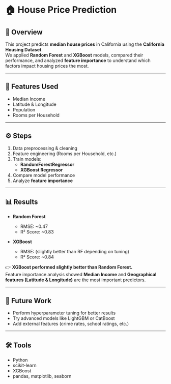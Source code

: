 # 🏠 House Price Prediction

## 📌 Overview
This project predicts **median house prices** in California using the **California Housing Dataset**.  
We applied **Random Forest** and **XGBoost** models, compared their performance, and analyzed **feature importance** to understand which factors impact housing prices the most.

---

## 📂 Features Used
- Median Income  
- Latitude & Longitude  
- Population  
- Rooms per Household  

---

## ⚙️ Steps
1. Data preprocessing & cleaning  
2. Feature engineering (Rooms per Household, etc.)  
3. Train models:
   - **RandomForestRegressor**
   - **XGBoost Regressor**
4. Compare model performance  
5. Analyze **feature importance**  

---

## 📊 Results
- **Random Forest**
  - RMSE: ~0.47  
  - R² Score: ~0.83  

- **XGBoost**
  - RMSE: (slightly better than RF depending on tuning)  
  - R² Score: ~0.84  

👉 **XGBoost performed slightly better than Random Forest.**  
Feature importance analysis showed **Median Income** and **Geographical features (Latitude & Longitude)** are the most important predictors.

---

## 🚀 Future Work
- Perform hyperparameter tuning for better results  
- Try advanced models like LightGBM or CatBoost  
- Add external features (crime rates, school ratings, etc.)

---

## 🛠️ Tools
- Python  
- scikit-learn  
- XGBoost  
- pandas, matplotlib, seaborn
